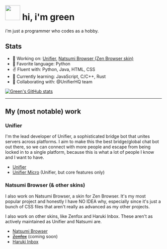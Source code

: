 # <img height=48 src="https://github.com/user-attachments/assets/e03fcf92-e156-4f04-9e88-28f6e31d3b6e"> hi, i'm green

i'm just a programmer who codes as a hobby.

## Stats
- 🔭 Working on: [Unifier](https://github.com/UnifierHQ/unifier), [Natsumi Browser (Zen Browser skin)](https://github.com/greeeen-dev/natsumi-browser)
- 🤩 Favorite language: Python
- ✌️ Fluent with: Python, Java, HTML, CSS
- 🌱 Currently learning: JavaScript, C/C++, Rust
- 🤝 Collaborating with: @UnifierHQ team

[![Green's GitHub stats](https://github-readme-stats.vercel.app/api?username=greeeen-dev&theme=apprentice&show_icons=true)](https://github.com/anuraghazra/github-readme-stats)

----

## My (most notable) work
### Unifier
I'm the lead developer of Unifier, a sophisticated bridge bot that unites servers across platforms. I aim to make this the best bridge/global chat bot out there, so we can connect with more people and escape from being locked in to a single platform, because this is what a lot of people I know and I want to have.

- [Unifier](https://github.com/UnifierHQ/unifier)
- [Unifier Micro](https://github.com/UnifierHQ/unifier-micro) (Unifier, but core features only)

### Natsumi Browser (& other skins)
I also work on Natsumi Browser, a skin for Zen Browser. It's my most popular project and honestly I have NO IDEA why, especially since it's just a bunch of CSS files that aren't really as advanced as my other projects.

I also work on other skins, like Zenfox and Haruki Inbox. These aren't as actively maintained as Unifier and Natsumi are.

- [Natsumi Browser](https://github.com/greeeen-dev/natsumi-browser)
- ~~[Zenfox](https://github.com/greeeen-dev/zenfox)~~ (coming soon)
- [Haruki Inbox](https://github.com/greeeen-dev/haruki-inbox)
